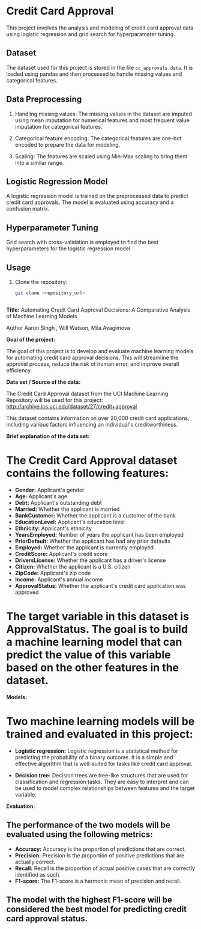 # Credit Card Approval

This project involves the analysis and modeling of credit card approval data using logistic regression and grid search for hyperparameter tuning.

## Dataset

The dataset used for this project is stored in the file `cc_approvals.data`. It is loaded using pandas and then processed to handle missing values and categorical features.

## Data Preprocessing

1. Handling missing values: The missing values in the dataset are imputed using mean imputation for numerical features and most frequent value imputation for categorical features.

2. Categorical feature encoding: The categorical features are one-hot encoded to prepare the data for modeling.

3. Scaling: The features are scaled using Min-Max scaling to bring them into a similar range.

## Logistic Regression Model

A logistic regression model is trained on the preprocessed data to predict credit card approvals. The model is evaluated using accuracy and a confusion matrix.

## Hyperparameter Tuning

Grid search with cross-validation is employed to find the best hyperparameters for the logistic regression model.

## Usage

1. Clone the repository:

   ```bash
   git clone <repository_url>



**Title:** Automating Credit Card Approval Decisions: A Comparative Analysis of Machine Learning Models

Author Aaron Singh , Will Watson, Mila Avagimova

**Goal of the project:**

The goal of this project is to develop and evaluate machine learning models for automating credit card approval decisions. This will streamline the approval process, reduce the risk of human error, and improve overall efficiency.

**Data set / Source of the data:**

The Credit Card Approval dataset from the UCI Machine Learning Repository will be used for this project: http://archive.ics.uci.edu/dataset/27/credit+approval

This dataset contains information on over 20,000 credit card applications, including various factors influencing an individual's creditworthiness.







**Brief explanation of the data set:**

# The Credit Card Approval dataset contains the following features:

* **Gender:** Applicant's gender
* **Age:** Applicant's age
* **Debt:** Applicant's outstanding debt
* **Married:** Whether the applicant is married
* **BankCustomer:** Whether the applicant is a customer of the bank
* **EducationLevel:** Applicant's education level
* **Ethnicity:** Applicant's ethnicity
* **YearsEmployed:** Number of years the applicant has been employed
* **PriorDefault:** Whether the applicant has had any prior defaults
* **Employed:** Whether the applicant is currently employed
* **CreditScore:** Applicant's credit score
* **DriversLicense:** Whether the applicant has a driver's license
* **Citizen:** Whether the applicant is a U.S. citizen
* **ZipCode:** Applicant's zip code
* **Income:** Applicant's annual income
* **ApprovalStatus:** Whether the applicant's credit card application was approved

# The target variable in this dataset is **ApprovalStatus**. The goal is to build a machine learning model that can predict the value of this variable based on the other features in the dataset.

**Models:**

# Two machine learning models will be trained and evaluated in this project:

* **Logistic regression:** Logistic regression is a statistical method for predicting the probability of a binary outcome. It is a simple and effective algorithm that is well-suited for tasks like credit card approval.

* **Decision tree:** Decision trees are tree-like structures that are used for classification and regression tasks. They are easy to interpret and can be used to model complex relationships between features and the target variable.

**Evaluation:**

## The performance of the two models will be evaluated using the following metrics:

* **Accuracy:** Accuracy is the proportion of predictions that are correct.
* **Precision:** Precision is the proportion of positive predictions that are actually correct.
* **Recall:** Recall is the proportion of actual positive cases that are correctly identified as such.
* **F1-score:** The F1-score is a harmonic mean of precision and recall.

## The model with the highest F1-score will be considered the best model for predicting credit card approval status.
